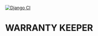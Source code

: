 [![Django CI](https://github.com/tonytech83/warranty_keeper/actions/workflows/django-ci.yml/badge.svg)](https://github.com/tonytech83/warranty_keeper/actions/workflows/django-ci.yml)

# WARRANTY KEEPER
